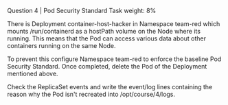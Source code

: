 Question 4 | Pod Security Standard
Task weight: 8%

There is Deployment container-host-hacker in Namespace team-red which mounts /run/containerd as a hostPath volume on the Node where its running. This means that the Pod can access various data about other containers running on the same Node.

To prevent this configure Namespace team-red to enforce the baseline Pod Security Standard. Once completed, delete the Pod of the Deployment mentioned above.

Check the ReplicaSet events and write the event/log lines containing the reason why the Pod isn't recreated into /opt/course/4/logs.